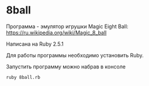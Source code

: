 # 8ball

Программа - эмулятор игрушки Magic Eight Ball:
https://ru.wikipedia.org/wiki/Magic_8_ball

Написана на Ruby 2.5.1

Для работы программы необходимо установить Ruby.

Запустить программу можно набрав в консоле

`ruby 8ball.rb`
